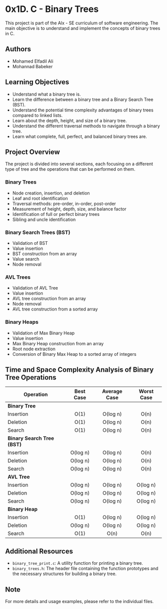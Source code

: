 # 0x1D. C - Binary Trees

This project is part of the Alx - SE curriculum of software engineering. The main objective is to understand and implement the concepts of binary trees in C.

## Authors

- Mohamed Elfadil Ali
- Mohannad Babeker

## Learning Objectives

- Understand what a binary tree is.
- Learn the difference between a binary tree and a Binary Search Tree (BST).
- Understand the potential time complexity advantages of binary trees compared to linked lists.
- Learn about the depth, height, and size of a binary tree.
- Understand the different traversal methods to navigate through a binary tree.
- Learn what complete, full, perfect, and balanced binary trees are.

## Project Overview

The project is divided into several sections, each focusing on a different type of tree and the operations that can be performed on them.

### Binary Trees

- Node creation, insertion, and deletion
- Leaf and root identification
- Traversal methods: pre-order, in-order, post-order
- Measurement of height, depth, size, and balance factor
- Identification of full or perfect binary trees
- Sibling and uncle identification

### Binary Search Trees (BST)

- Validation of BST
- Value insertion
- BST construction from an array
- Value search
- Node removal

### AVL Trees

- Validation of AVL Tree
- Value insertion
- AVL tree construction from an array
- Node removal
- AVL tree construction from a sorted array

### Binary Heaps

- Validation of Max Binary Heap
- Value insertion
- Max Binary Heap construction from an array
- Root node extraction
- Conversion of Binary Max Heap to a sorted array of integers

## Time and Space Complexity Analysis of Binary Tree Operations

| Operation                    | Best Case | Average Case | Worst Case |
| ---------------------------- | :-------: | :----------: | :--------: |
| **Binary Tree**              |           |              |            |
| Insertion                    | O(1)      | O(log n)     | O(n)       |
| Deletion                     | O(1)      | O(log n)     | O(n)       |
| Search                       | O(1)      | O(log n)     | O(n)       |
| **Binary Search Tree (BST)** |           |              |            |
| Insertion                    | O(log n)  | O(log n)     | O(n)       |
| Deletion                     | O(log n)  | O(log n)     | O(n)       |
| Search                       | O(log n)  | O(log n)     | O(n)       |
| **AVL Tree**                 |           |              |            |
| Insertion                    | O(log n)  | O(log n)     | O(log n)   |
| Deletion                     | O(log n)  | O(log n)     | O(log n)   |
| Search                       | O(log n)  | O(log n)     | O(log n)   |
| **Binary Heap**              |           |              |            |
| Insertion                    | O(1)      | O(log n)     | O(log n)   |
| Deletion                     | O(log n)  | O(log n)     | O(log n)   |
| Search                       | O(1)      | O(n)         | O(n)       |

## Additional Resources

- `binary_tree_print.c`: A utility function for printing a binary tree.
- `binary_trees.h`: The header file containing the function prototypes and the necessary structures for building a binary tree.

## Note

For more details and usage examples, please refer to the individual files.
